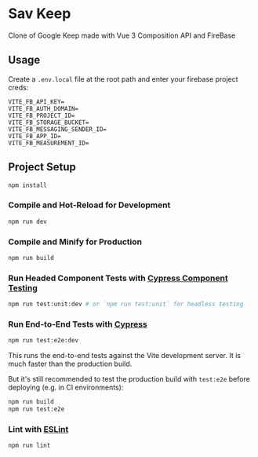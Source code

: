 # Sav Keep

Clone of Google Keep made with Vue 3 Composition API and FireBase

## Usage

Create a `.env.local` file at the root path and enter your firebase project creds:

```
VITE_FB_API_KEY=
VITE_FB_AUTH_DOMAIN=
VITE_FB_PROJECT_ID=
VITE_FB_STORAGE_BUCKET=
VITE_FB_MESSAGING_SENDER_ID=
VITE_FB_APP_ID=
VITE_FB_MEASUREMENT_ID=
```

## Project Setup

```sh
npm install
```

### Compile and Hot-Reload for Development

```sh
npm run dev
```

### Compile and Minify for Production

```sh
npm run build
```

### Run Headed Component Tests with [Cypress Component Testing](https://on.cypress.io/component)

```sh
npm run test:unit:dev # or `npm run test:unit` for headless testing
```

### Run End-to-End Tests with [Cypress](https://www.cypress.io/)

```sh
npm run test:e2e:dev
```

This runs the end-to-end tests against the Vite development server.
It is much faster than the production build.

But it's still recommended to test the production build with `test:e2e` before deploying (e.g. in CI environments):

```sh
npm run build
npm run test:e2e
```

### Lint with [ESLint](https://eslint.org/)

```sh
npm run lint
```
